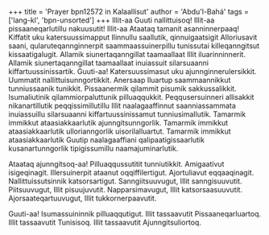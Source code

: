 +++
title = 'Prayer bpn12572 in Kalaallisut'
author = 'Abdu'l-Bahá'
tags = ['lang-kl', 'bpn-unsorted']
+++
Illit-aa Guuti nallittuisoq! Illit-aa pissaaneqarlutillu nakuusutit! Illit-aa Ataataq tamanit asanninnerpaaq! Kiffatit uku katersuussimapput Ilinnullu saallutik, qinnuigaatsigit Alloriusavit saani, qularuteqannginnerpit saammaassuinerpillu tunissutai killeqanngitsut kissaatigalugit. Allamik siunertaqanngillat taamaallaat Illit iluarinninnerit. Allamik siunertaqanngillat taamaallaat inuiassuit silarsuaanni kiffartuussinissartik. Guuti-aa! Katersuussimasut uku ajunnginnerulersikkit. Uummatit nallittuisunngortikkit. Anersaap Iluartup saammaannikkut tunniussaanik tunikkit. Pissaanermik qilammit pisumik sakkussalikkit. Isumaliutinik qilammiorpaluttunik pilluaqqukkit. Peqqusersuinneri allisakkit nikanartillutik peqqissimillutillu Illit naalagaaffinnut saanniassammata inuiassuillu silarsuaanni kiffartuussinissamut tunniusimallutik. Tamarmik immikkut ataasiakkaarlutik ajunngitsunngorlik. Tamarmik immikkut ataasiakkaarlutik ullorianngorlik uisorilalluartut. Tamarmik immikkut ataasiakkaarlutik Guutip naalagaaffiani qalipaatigissaarlutik kusanartunngorlik tipigissumillu naamajuminarlutik. 

Ataataq ajunngitsoq-aa! Pilluaqqussutitit tunniutikkit. Amigaativut isigeqinagit. Illersuinerpit ataanut oqqiffilertigut. Ajortuliavut eqqaaqinagit. Nallittuissutsinnik katsorsartigut. Sanngiitsuuvugut, Illit sanngisuuvutit. Piitsuuvugut, Illit pisuujuvutit. Napparsimavugut, Illit katsorsaasuuvutit. Ajorsaateqartuuvugut, Illit tukkornerpaavutit.

Guuti-aa! Isumassuininnik pilluaqqutigut. Illit tassaavutit Pissaaneqarluartoq. Illit tassaavutit Tunisisoq. Illit tassaavutit Ajunngitsuliortoq.

